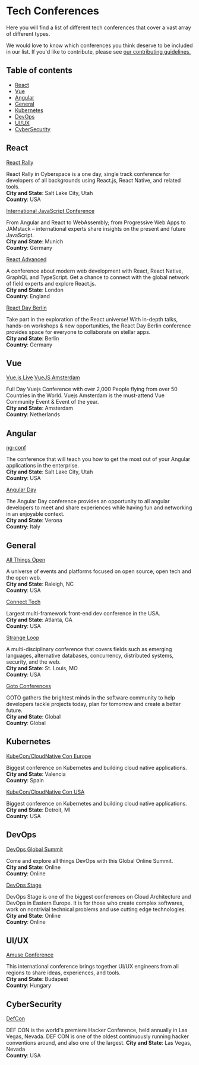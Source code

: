 # Tech Conferences<!-- omit in toc -->

Here you will find a list of different tech conferences that cover a vast array of different types.

We would love to know which conferences you think deserve to be included in our list. If you'd like to contribute, please see [our contributing guidelines.](./CONTRIBUTING.md)

## Table of contents<!-- omit in toc -->

- [React](#react)
- [Vue](#vue)
- [Angular](#angular)
- [General](#general)
- [Kubernetes](#kubernetes)
- [DevOps](#devops)
- [UI/UX](#uiux)
- [CyberSecurity](#cybersecurity)

## React

[React Rally](https://www.reactrally.com/)

React Rally in Cyberspace is a one day, single track conference for developers of all backgrounds using React.js, React Native, and related tools.<br>
**City and State**: Salt Lake City, Utah<br>
**Country**: USA

[International JavaScript Conference](https://javascript-conference.com/munich/)

From Angular and React to WebAssembly; from Progressive Web Apps to JAMstack – international experts share insights on the present and future JavaScript.<br>
**City and State**: Munich<br>
**Country**: Germany


[React Advanced](https://reactadvanced.com/)

A conference about modern web development with React, React Native, GraphQL and TypeScript. Get a chance to connect with the global network of field experts and explore React.js.<br>
**City and State**: London<br>
**Country**: England

[React Day Berlin](https://reactday.berlin/)

Take part in the exploration of the React universe! With in-depth talks, hands-on workshops & new opportunities, the React Day Berlin conference provides space for everyone to collaborate on stellar apps.<br>
**City and State**: Berlin<br>
**Country**: Germany


## Vue

[Vue.js Live](https://vuejslive.com/)
[VueJS Amsterdam](https://www.vuejs.amsterdam/)

Full Day Vuejs Conference with over 2,000 People flying from over 50 Countries in the World. Vuejs Amsterdam is the must-attend Vue Community Event & Event of the year.<br>
**City and State**: Amsterdam<br>
**Country**: Netherlands

## Angular

[ng-conf](https://enterprise.ng-conf.org/)

The conference that will teach you how to get the most out of your Angular applications in the enterprise.<br>
**City and State**: Salt Lake City, Utah<br>
**Country**: USA

[Angular Day](https://2022.angularday.it/)

The Angular Day conference provides an opportunity to all angular developers to meet and share experiences while having fun and networking in an enjoyable context.<br>
**City and State**: Verona<br>
**Country**: Italy

## General

[All Things Open](https://www.allthingsopen.org/)

A universe of events and platforms focused on open source, open tech and the open web.<br>
**City and State**: Raleigh, NC<br>
**Country**: USA

[Connect Tech](https://connect.tech)

Largest multi-framework front-end dev conference in the USA.<br>
**City and State**: Atlanta, GA<br>
**Country**: USA

[Strange Loop](https://www.thestrangeloop.com/)

A multi-disciplinary conference that covers fields such as emerging languages, alternative databases, concurrency, distributed systems, security, and the web.<br>
**City and State**: St. Louis, MO<br>
**Country**: USA

[Goto Conferences](https://gotopia.tech/)

GOTO gathers the brightest minds in the software community to help developers tackle projects today, plan for tomorrow and create a better future.<br>
**City and State**: Global<br>
**Country**: Global

## Kubernetes

[KubeCon/CloudNative Con Europe](https://events.linuxfoundation.org/kubecon-cloudnativecon-europe/)

Biggest conference on Kubernetes and building cloud native applications.<br>
**City and State**: Valencia<br>
**Country**: Spain

[KubeCon/CloudNative Con USA](https://events.linuxfoundation.org/kubecon-cloudnativecon-north-america/)

Biggest conference on Kubernetes and building cloud native applications.<br>
**City and State**: Detroit, MI<br>
**Country**: USA

## DevOps

[DevOps Global Summit](https://events.geekle.us/devops/)

Come and explore all things DevOps with this Global Online Summit.<br>
**City and State**: Online<br>
**Country**: Online

[DevOps Stage](https://devopsstage.com/)

DevOps Stage is one of the biggest conferences on Cloud Architecture and DevOps in Eastern Europe. It is for those who create complex softwares, work on nontrivial technical problems and use cutting edge technologies.<br>
**City and State**: Online<br>
**Country**: Online

## UI/UX

[Amuse Conference](https://amuseconf.com/)

This international conference brings together UI/UX engineers from all regions to share ideas, experiences, and tools.<br>
**City and State**: Budapest<br>
**Country**: Hungary

## CyberSecurity

[DefCon](https://defcon.org/)

DEF CON is the world's premiere Hacker Conference, held annually in Las Vegas, Nevada. DEF CON is one of the oldest continuously running hacker conventions around, and also one of the largest.
**City and State**: Las Vegas, Nevada<br>
**Country**: USA